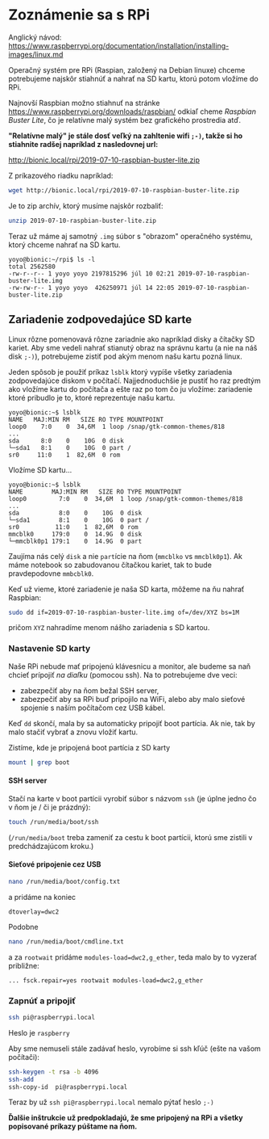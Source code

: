 Zoznámenie sa s RPi
===================

Anglický návod: https://www.raspberrypi.org/documentation/installation/installing-images/linux.md

Operačný systém pre RPi (Raspian, založený na Debian linuxe) chceme potrebujeme najskôr stiahnúť a nahrať
na SD kartu, ktorú potom vložíme do RPi.

Najnovší Raspbian možno stiahnuť na stránke https://www.raspberrypi.org/downloads/raspbian/ odkiaľ
cheme *Raspbian Buster Lite*, čo je relatívne malý systém bez grafického prostredia atď.

**"Relatívne malý" je stále dosť veľký na zahltenie wifi `;-)`, takže si ho stiahnite radšej napríklad z nasledovnej
url:**

http://bionic.local/rpi/2019-07-10-raspbian-buster-lite.zip

Z príkazového riadku napríklad:

```sh
wget http://bionic.local/rpi/2019-07-10-raspbian-buster-lite.zip
```

Je to zip archív, ktorý musíme najskôr rozbaliť:

```sh
unzip 2019-07-10-raspbian-buster-lite.zip
```

Teraz už máme aj samotný `.img` súbor s "obrazom" operačného systému, ktorý chceme nahrať na SD kartu.
```
yoyo@bionic:~/rpi$ ls -l
total 2562580
-rw-r--r-- 1 yoyo yoyo 2197815296 júl 10 02:21 2019-07-10-raspbian-buster-lite.img
-rw-rw-r-- 1 yoyo yoyo  426250971 júl 14 22:05 2019-07-10-raspbian-buster-lite.zip

```

Zariadenie zodpovedajúce SD karte
---------------------------------

Linux rôzne pomenovavá rôzne zariadnie ako napríklad disky a čítačky SD kariet.
Aby sme vedeli nahrať stianutý obraz na správnu kartu (a nie na náš disk `;-)`),
potrebujeme zistiť pod akým menom našu kartu pozná linux.

Jeden spôsob je použiť príkaz `lsblk` ktorý vypíše všetky zariadenia zodpovedajúce diskom
v počítačí. Najjednoduchšie je pustiť ho raz predtým ako vložíme kartu do počítača a ešte raz
po tom čo ju vložíme: zariadenie ktoré pribudlo je to, ktoré reprezentuje našu kartu.

```
yoyo@bionic:~$ lsblk
NAME   MAJ:MIN RM   SIZE RO TYPE MOUNTPOINT
loop0    7:0    0  34,6M  1 loop /snap/gtk-common-themes/818
...
sda      8:0    0    10G  0 disk
└─sda1   8:1    0    10G  0 part /
sr0     11:0    1  82,6M  0 rom
```

Vložíme SD kartu...

```
yoyo@bionic:~$ lsblk
NAME        MAJ:MIN RM   SIZE RO TYPE MOUNTPOINT
loop0         7:0    0  34,6M  1 loop /snap/gtk-common-themes/818
...
sda           8:0    0    10G  0 disk
└─sda1        8:1    0    10G  0 part /
sr0          11:0    1  82,6M  0 rom
mmcblk0     179:0    0  14.9G  0 disk 
└─mmcblk0p1 179:1    0  14.9G  0 part 
```

Zaujíma nás celý `disk` a nie `part`ície na ňom (`mmcblko` vs `mmcblk0p1`).
Ak máme notebook so zabudovanou čítačkou kariet, tak to bude pravdepodovne `mmbcblk0`.

Keď už vieme, ktoré zariadenie je naša SD karta, môžeme na ňu nahrať Raspbian:

```sh
sudo dd if=2019-07-10-raspbian-buster-lite.img of=/dev/XYZ bs=1M
```

pričom `XYZ` nahradíme menom nášho zariadenia s SD kartou.

### Nastavenie SD karty

Naše RPi nebude mať pripojenú klávesnicu a monitor, ale budeme sa naň chcieť prípojiť
*na diaľku* (pomocou ssh). Na to potrebujeme dve veci:
- zabezpečiť aby na ňom bežal SSH server,
- zabezpečiť aby sa RPi buď pripojilo na WiFi, alebo aby malo sieťové spojenie
  s naším počítačom cez USB kábel.

Keď `dd` skončí, mala by sa automaticky pripojiť boot partícia. Ak nie, tak by
malo stačiť vybrať a znovu vložiť kartu.

Zistíme, kde je pripojená boot partícia z SD karty
```sh
mount | grep boot
```

#### SSH server

Stačí na karte  v boot partícii vyrobiť súbor s názvom `ssh` (je úplne jedno čo v ňom je / či je prázdný):

```sh
touch /run/media/boot/ssh
```

(`/run/media/boot` treba zameniť za cestu k boot partícii, ktorú sme zistili v predchádzajúcom kroku.)


#### Sieťové pripojenie cez USB

```sh
nano /run/media/boot/config.txt
```
a pridáme na koniec
```
dtoverlay=dwc2
```

Podobne
```sh
nano /run/media/boot/cmdline.txt
```
a za `rootwait` pridáme `modules-load=dwc2,g_ether`, teda malo by to vyzerať približne:
```
... fsck.repair=yes rootwait modules-load=dwc2,g_ether
```

### Zapnúť a pripojiť

```sh
ssh pi@raspberrypi.local
```
Heslo je `raspberry`

Aby sme nemuseli stále zadávať heslo, vyrobíme si ssh kľúč (ešte na vašom počítači):
```sh
ssh-keygen -t rsa -b 4096
ssh-add
ssh-copy-id  pi@raspberrypi.local
```

Teraz by už `ssh pi@raspberrypi.local` nemalo pýtať heslo `;-)`

**Ďalšie inštrukcie už predpokladajú, že sme pripojený na RPi a všetky popisované príkazy púštame na ňom.**
